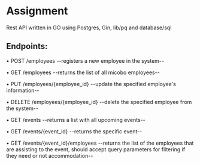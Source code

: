# Assignment

Rest API written in GO using Postgres, Gin, lib/pq and database/sql

## Endpoints:

• POST /employees --registers a new employee in the system--

• GET /employees --returns the list of all micobo employees--

• PUT /employees/{employee_id} --update the specified employee's information--

• DELETE /employees/{employee_id} --delete the specified employee from the system--

• GET /events --returns a list with all upcoming events--

• GET /events/{event_id} --returns the specific event--

• GET /events/{event_id}/employees --returns the list of the employees that are assisting to the event, should accept query parameters for filtering if they need or not accommodation--
